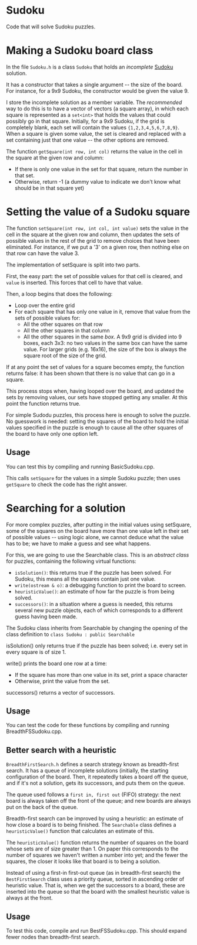 # Sudoku

Code that will solve Sudoku puzzles.

# Making a Sudoku board class

In the file `Sudoku.h` is a class `Sudoku` that holds an *incomplete* [Sudoku](https://en.wikipedia.org/wiki/Sudoku) solution.

It has a constructor that takes a single argument -- the size of the board.  For instance, for a 9x9 Sudoku, the constructor would be given the value 9.

I store the incomplete solution as a member variable. The *recommended* way to do this is to have a vector of vectors (a square array), in which each square is represented as a `set<int>` that holds the values that could possibly go in that square. Initially, for a 9x9 Sudoku, if the grid is completely blank, each set will contain the values `{1,2,3,4,5,6,7,8,9}`. When a square is given some value, the set is cleared and replaced with a set containing just that one value -- the other options are removed.

The function `getSquare(int row, int col)` returns the value in the cell in the square at the given row and column:

- If there is only one value in the set for that square, return the number in that set.
- Otherwise, return -1 (a dummy value to indicate we don't know what should be in that square yet)

# Setting the value of a Sudoku square

The function `setSquare(int row, int col, int value)` sets the value in the cell in the square at the given row and column, then updates the sets of possible values in the rest of the grid to remove choices that have been eliminated. For instance, if we put a '3' on a given row, then nothing else on that row can have the value 3.

The implementation of setSquare is split into two parts.

First, the easy part: the set of possible values for that cell is cleared, and `value` is inserted. This forces that cell to have that value.

Then, a loop begins that does the following:

- Loop over the entire grid
- For each square that has only one value in it, remove that value from the sets of possible values for:
    - All the other squares on that row
    - All the other squares in that column
    - All the other squares in the same *box*.  A 9x9 grid is divided into 9 boxes, each 3x3: no two values in the same box can have the same value.  For larger grids (e.g. 16x16), the size of the box is always the square root of the size of the grid.
 

If at any point the set of values for a square becomes empty, the function returns false: it has been shown that there is no value that can go in a square.

This process stops when, having looped over the board, and updated the sets by removing values, our sets have stopped getting any smaller.  At this point the function returns true.

For simple Sudodu puzzles, this process here is enough to solve the puzzle.  No guesswork is needed: setting the squares of the board to hold the initial values specified in the puzzle is enough to cause all the other squares of the board to have only one option left.

## Usage

You can test this by compiling and running BasicSudoku.cpp.

This calls `setSquare` for the values in a simple Sudoku puzzle; then uses `getSquare` to check the code has the right answer.  

# Searching for a solution

For more complex puzzles, after putting in the initial values using setSquare, some of the squares on the board have more than one value left in their set of possible values -- using logic alone, we cannot deduce what the value has to be; we have to make a guess and see what happens.

For this, we are going to use the Searchable class.  This is an *abstract class* for puzzles, containing the following virtual functions:

- `isSolution()`: this returns true if the puzzle has been solved.  For Sudoku, this means all the squares contain just one value.
- `write(ostream & o)`: a debugging function to print the board to screen.
- `heuristicValue()`: an estimate of how far the puzzle is from being solved. 
- `successors()`: in a situation where a guess is needed, this returns several new puzzle objects, each of which corresponds to a different guess having been made.

The Sudoku class inherits from Searchable by changing the opening of the class definition to `class Sudoku : public Searchable`

isSolution() only returns true if the puzzle has been solved; i.e. every set in every square is of size 1.

write() prints the board one row at a time:

- If the square has more than one value in its set, print a space character
- Otherwise, print the value from the set.

successors() returns a vector of successors.

## Usage

You can test the code for these functions by compiling and running BreadthFSSudoku.cpp.

## Better search with a heuristic

`BreadthFirstSearch.h` defines a search strategy known as breadth-first search.  It has a queue of incomplete solutions (initially, the starting configuration of the board.  Then, it repeatedly takes a board off the queue, and if it's not a solution, gets its successors, and puts them on the queue.

The queue used follows a `first in, first out` (FIFO) strategy: the next board is always taken off the front of the queue; and new boards are always put on the back of the queue.

Breadth-first search can be improved by using a heuristic: an estimate of how close a board is to being finished.  The `Searchable` class defines a `heuristicValue()` function that calculates an estimate of this.

The `heuristicValue()` function returns the number of squares on the board whose sets are of size greater than 1.  On paper this corresponds to the number of squares we haven't written a number into yet; and the fewer the squares, the closer it looks like that board is to being a solution.

Instead of using a first-in first-out queue (as in breadth-first search) the `BestFirstSearch` class uses a priority queue, sorted in ascending order of heuristic value.  That is, when we get the successors to a board, these are inserted into the queue so that the board with the smallest heuristic value is always at the front.

## Usage

To test this code, compile and run BestFSSudoku.cpp. This should expand fewer nodes than breadth-first search.
